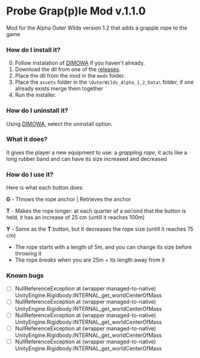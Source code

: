 # Probe Grap(p)le Mod v.1.1.0
Mod for the Alpha Outer Wilds version 1.2 that adds a grapple rope to the game

### How do I install it?

0. Follow instalation of [DIMOWA](https://github.com/ShoosGun/DIMOWA) if you haven't already. 
1. Download the dll from one of the [releases](https://github.com/ShoosGun/ProbeGrapleMod/releases).
2. Place the dll from the mod in the `mods` folder.
3. Place the `assets` folder in the `\OuterWilds_Alpha_1_2_Data\` folder, if one already exists merge them together
4. Run the installer.

### How do I uninstall it?

Using [DIMOWA](https://github.com/ShoosGun/DIMOWA), select the uninstall option.

### What it does?

It gives the player a new equipment to use: a *grappling rope*, it acts like a long rubber band and can have its size increased and decreased

### How do I use it?

Here is what each button does:

  **G** - Throws the rope anchor | Retrieves the anchor
  
  **T** - Makes the rope longer: at each quarter of a second that the button is held, it has an increase of  25 cm (untill it reaches 100m)
  
  **Y** - Same as the **T** button, but it decreases the rope size (untill it reaches 75 cm)
  
  * The rope starts with a length of 5m, and you can change its size before throwing it
  * The rope *breaks* when you are 25m + its length away from it
  
  ### Known bugs
  - [ ] NullReferenceException
  at (wrapper managed-to-native) UnityEngine.Rigidbody:INTERNAL_get_worldCenterOfMass
  - [ ] NullReferenceException
  at (wrapper managed-to-native) UnityEngine.Rigidbody:INTERNAL_get_worldCenterOfMass
  - [ ] NullReferenceException
  at (wrapper managed-to-native) UnityEngine.Rigidbody:INTERNAL_get_worldCenterOfMass
  - [ ] NullReferenceException
  at (wrapper managed-to-native) UnityEngine.Rigidbody:INTERNAL_get_worldCenterOfMass
  - [ ] NullReferenceException
  at (wrapper managed-to-native) UnityEngine.Rigidbody:INTERNAL_get_worldCenterOfMass
